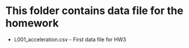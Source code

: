 # This folder contains data file for the homework

- L001_acceleration.csv - First data file for HW3
